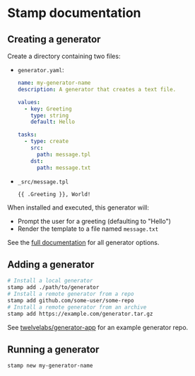 # Stamp documentation

## Creating a generator

Create a directory containing two files:

- `generator.yaml`:

  ```yaml
  name: my-generator-name
  description: A generator that creates a text file.

  values:
    - key: Greeting
      type: string
      default: Hello

  tasks:
    - type: create
      src:
        path: message.tpl
      dst:
        path: message.txt
  ```

- `_src/message.tpl`

  ```text
  {{ .Greeting }}, World!
  ```

When installed and executed, this generator will:

- Prompt the user for a greeting (defaulting to "Hello")
- Render the template to a file named `message.txt`

See the [full documentation](./generator.md) for all generator options.

## Adding a generator

```bash
# Install a local generator
stamp add ./path/to/generator
# Install a remote generator from a repo
stamp add github.com/some-user/some-repo
# Install a remote generator from an archive
stamp add https://example.com/generator.tar.gz
```

See [twelvelabs/generator-app](https://github.com/twelvelabs/generator-app) for an example generator repo.

## Running a generator

```bash
stamp new my-generator-name
```
